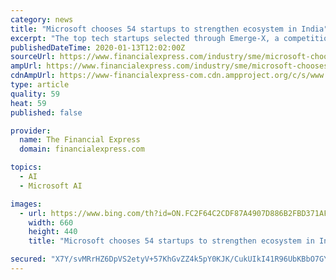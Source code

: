 ```yaml
---
category: news
title: "Microsoft chooses 54 startups to strengthen ecosystem in India"
excerpt: "The top tech startups selected through Emerge-X, a competition for startups, win Azure credits and a host of business and tech benefits ... from the mentorship and guidance through technology workshops on Artificial Intelligence, Machine Learning and others. The entrepreneurial energy of startups is rising well beyond the known metropolitan ..."
publishedDateTime: 2020-01-13T12:02:00Z
sourceUrl: https://www.financialexpress.com/industry/sme/microsoft-chooses-54-startups-to-strengthen-ecosystem-in-india/1821556/
ampUrl: https://www.financialexpress.com/industry/sme/microsoft-chooses-54-startups-to-strengthen-ecosystem-in-india/1821556/lite/
cdnAmpUrl: https://www-financialexpress-com.cdn.ampproject.org/c/s/www.financialexpress.com/industry/sme/microsoft-chooses-54-startups-to-strengthen-ecosystem-in-india/1821556/lite/
type: article
quality: 59
heat: 59
published: false

provider:
  name: The Financial Express
  domain: financialexpress.com

topics:
  - AI
  - Microsoft AI

images:
  - url: https://www.bing.com/th?id=ON.FC2F64C2CDF87A4907D886B2FBD371AF
    width: 660
    height: 440
    title: "Microsoft chooses 54 startups to strengthen ecosystem in India"

secured: "X7Y/svMRrHZ6DpVS2etyV+57KhGvZZ4k5pY0KJK/CukUIkI41R96UbKBbO7GYyAOg3HW+h3hUnutQaLXhZCng4We5rfpt1yh0JJ0/seJPNwjxeQdBYeLLBgHDtmm6QhClghPN7xjae01bnVm/xBdvWsNSJI0LTJqRv0WD2XnKrKn6ck3pRyMiTMzPvdraFUd3IXwA6WPVkHiXqjlaP22m4aAoxl/+bR91MnR3V3HPvV/BlMKVRZ+H32JMdyELPV9C789gsIpcyi/adYAw8hr8A==;xMOGu2WIX89kdhlLk1j6iQ=="
---
```


